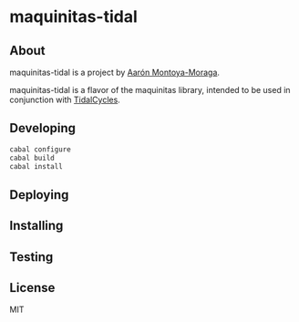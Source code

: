 # maquinitas-tidal

## About

maquinitas-tidal is a project by [Aarón Montoya-Moraga](http://montoyamoraga.io/).

maquinitas-tidal is a flavor of the maquinitas library, intended to be used in conjunction with [TidalCycles](https://github.com/tidalcycles/).

## Developing

```bash
cabal configure
cabal build
cabal install
```

## Deploying

## Installing

## Testing

## License

MIT
